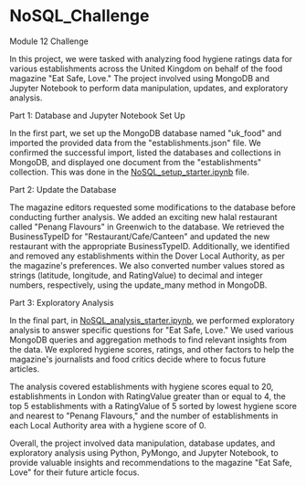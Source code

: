 # NoSQL_Challenge
Module 12 Challenge

In this project, we were tasked with analyzing food hygiene ratings data for various establishments across the United Kingdom on behalf of the food magazine "Eat Safe, Love." The project involved using MongoDB and Jupyter Notebook to perform data manipulation, updates, and exploratory analysis.

Part 1: Database and Jupyter Notebook Set Up

In the first part, we set up the MongoDB database named "uk_food" and imported the provided data from the "establishments.json" file. We confirmed the successful import, listed the databases and collections in MongoDB, and displayed one document from the "establishments" collection. This was done in the [NoSQL_setup_starter.ipynb](https://github.com/aliciahlavac/NoSQL_Challenge/blob/main/NoSQL_setup_starter.ipynb) file.

Part 2: Update the Database

The magazine editors requested some modifications to the database before conducting further analysis. We added an exciting new halal restaurant called "Penang Flavours" in Greenwich to the database. We retrieved the BusinessTypeID for "Restaurant/Cafe/Canteen" and updated the new restaurant with the appropriate BusinessTypeID. Additionally, we identified and removed any establishments within the Dover Local Authority, as per the magazine's preferences. We also converted number values stored as strings (latitude, longitude, and RatingValue) to decimal and integer numbers, respectively, using the update_many method in MongoDB.

Part 3: Exploratory Analysis

In the final part, in [NoSQL_analysis_starter.ipynb](https://github.com/aliciahlavac/NoSQL_Challenge/blob/main/NoSQL_analysis_starter.ipynb), we performed exploratory analysis to answer specific questions for "Eat Safe, Love." We used various MongoDB queries and aggregation methods to find relevant insights from the data. We explored hygiene scores, ratings, and other factors to help the magazine's journalists and food critics decide where to focus future articles.

The analysis covered establishments with hygiene scores equal to 20, establishments in London with RatingValue greater than or equal to 4, the top 5 establishments with a RatingValue of 5 sorted by lowest hygiene score and nearest to "Penang Flavours," and the number of establishments in each Local Authority area with a hygiene score of 0.

Overall, the project involved data manipulation, database updates, and exploratory analysis using Python, PyMongo, and Jupyter Notebook, to provide valuable insights and recommendations to the magazine "Eat Safe, Love" for their future article focus.
